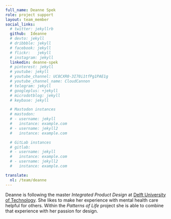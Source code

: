 ```yaml
---
full_name: Deanne Spek
role: project support
layout: team_member
social_links:
  # twitter: jekyllrb
  github:  Ideanne
  # devto: jekyll
  # dribbble: jekyll
  # facebook: jekyll
  # flickr:   jekyll
  # instagram: jekyll
  linkedin: deanne-spek
  # pinterest: jekyll
  # youtube: jekyll
  # youtube_channel: UC8CXR0-3I70i1tfPg1PAE1g
  # youtube_channel_name: CloudCannon
  # telegram: jekyll
  # googleplus: +jekyll
  # microdotblog: jekyll
  # keybase: jekyll

  # Mastodon instances
  # mastodon:
  # - username: jekyll
  #   instance: example.com
  # - username: jekyll2
  #   instance: example.com

  # GitLab instances
  # gitlab:
  # - username: jekyll
  #   instance: example.com
  # - username: jekyll2
  #   instance: example.com

translate:
  nl: /team/deanne
---
```

Deanne is following the master *Integrated Product Design* at
[Delft University of Technology]. She likes to make her experience with
mental health care helpful for others. Within the *Patterns of Life* project
she is able to combine that experience with her passion for design.

[Delft University of Technology]: https://www.tudelft.nl/en/

